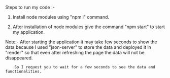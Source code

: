 Steps to run my code :- 

1. Install node modules using "npm i" command.

2. After installation of node modules give the command "npm start" to start my application.


Note:- 
        After starting the application it may take few seconds to show the data
        because I used "json-server" to store the data and deployed it in "render" so that even after refreshing the page the data will not be disappeared. 

        So I request you to wait for a few seconds to see the data and functionalities.